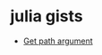 # julia gists

* [Get path argument](https://gist.io/@nilforooshan/099a7136bd39563ade88179b79297344)   
